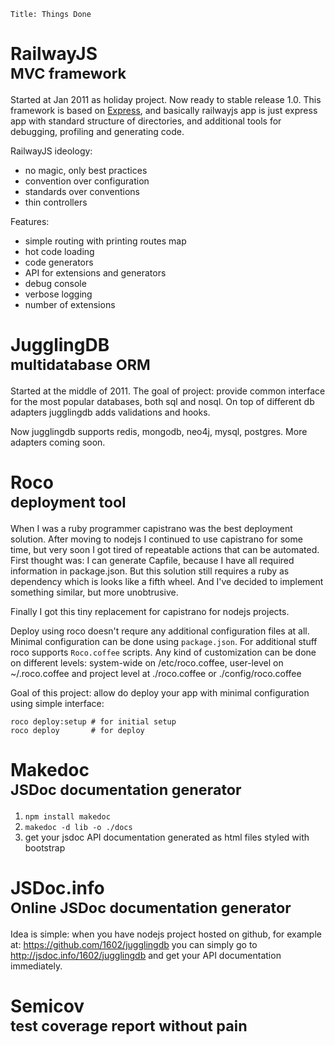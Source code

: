 
    Title: Things Done

# RailwayJS <br/><small>MVC framework</small>

Started at Jan 2011 as holiday project. Now ready to stable release 1.0. This
framework is based on [Express](http://expressjs.org), and basically railwayjs
app is just express app with standard structure of directories, and additional
tools for debugging, profiling and generating code.

RailwayJS ideology:

- no magic, only best practices
- convention over configuration
- standards over conventions
- thin controllers

Features:

- simple routing with printing routes map
- hot code loading
- code generators
- API for extensions and generators
- debug console
- verbose logging
- number of extensions

# JugglingDB <br/><small>multidatabase ORM</small>

Started at the middle of 2011. The goal of project: provide common interface for
the most popular databases, both sql and nosql. On top of different db adapters
jugglingdb adds validations and hooks.

Now jugglingdb supports redis, mongodb, neo4j, mysql, postgres. More adapters
coming soon.

# Roco <br/><small>deployment tool</small>

When I was a ruby programmer capistrano was the best deployment solution. After
moving to nodejs I continued to use capistrano for some time, but very soon I
got tired of repeatable actions that can be automated. First thought was: I can
generate Capfile, because I have all required information in package.json. But
this solution still requires a ruby as dependency which is looks like a fifth
wheel. And I've decided to implement something similar, but more unobtrusive.

Finally I got this tiny replacement for capistrano for nodejs projects.

Deploy using roco doesn't requre any additional configuration files at all.
Minimal configuration can be done using `package.json`. For additional stuff
roco supports `Roco.coffee` scripts. Any kind of customization can be done on
different levels: system-wide on /etc/roco.coffee, user-level on ~/.roco.coffee
and project level at ./roco.coffee or ./config/roco.coffee

Goal of this project: allow do deploy your app with minimal configuration using
simple interface:

    roco deploy:setup # for initial setup
    roco deploy       # for deploy

# Makedoc <br/><small>JSDoc documentation generator</small>

1. `npm install makedoc`
2. `makedoc -d lib -o ./docs`
3. get your jsdoc API documentation generated as html files styled with
   bootstrap

# JSDoc.info <br/><small>Online JSDoc documentation generator</small>

Idea is simple: when you have nodejs project hosted on github, for example at:
https://github.com/1602/jugglingdb you can simply go to
http://jsdoc.info/1602/jugglingdb and get your API documentation immediately.

# Semicov <br/><small>test coverage report without pain</small>

